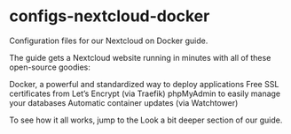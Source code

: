 # configs-nextcloud-docker
Configuration files for our Nextcloud on Docker guide.

The guide gets a Nextcloud website running in minutes with all of these open-source goodies:

Docker, a powerful and standardized way to deploy applications
Free SSL certificates from Let’s Encrypt (via Traefik)
phpMyAdmin to easily manage your databases
Automatic container updates (via Watchtower)

To see how it all works, jump to the Look a bit deeper section of our guide.
